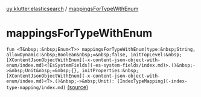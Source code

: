 [uy.klutter.elasticsearch](index.md) / [mappingsForTypeWithEnum](.)


# mappingsForTypeWithEnum
`fun <T&nbsp;:&nbsp;Enum<T>> mappingsForTypeWithEnum(type:&nbsp;String, allowDynamic:&nbsp;Boolean&nbsp;=&nbsp;false, initTopLevel:&nbsp;[XContentJsonObjectWithEnum](-x-content-json-object-with-enum/index.md)<[EsSystemFields](-es-system-fields/index.md)>.()&nbsp;->&nbsp;Unit&nbsp;=&nbsp;{}, initProperties:&nbsp;[XContentJsonObjectWithEnum](-x-content-json-object-with-enum/index.md)<T>.()&nbsp;->&nbsp;Unit): [IndexTypeMapping](-index-type-mapping/index.md)` [(source)](https://github.com/kohesive/klutter/blob/master/elasticsearch-jdk7/src/main/kotlin/uy/klutter/elasticsearch/Mappings.kt#L22)


